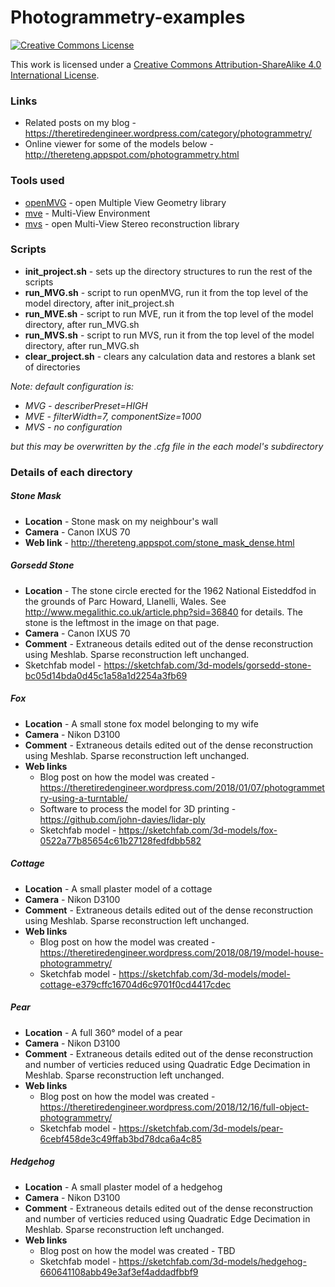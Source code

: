 # Photogrammetry-examples

<a rel="license" href="http://creativecommons.org/licenses/by-sa/4.0/"><img alt="Creative Commons License" style="border-width:0" src="https://i.creativecommons.org/l/by-sa/4.0/88x31.png" /></a><br />

This work is licensed under a [Creative Commons Attribution-ShareAlike 4.0 International License</a>.](http://creativecommons.org/licenses/by-sa/4.0/)

### Links

* Related posts on my blog - https://theretiredengineer.wordpress.com/category/photogrammetry/
* Online viewer for some of the models below - http://thereteng.appspot.com/photogrammetry.html


### Tools used

* [openMVG](https://github.com/openMVG/openMVG) - open Multiple View Geometry library
* [mve](https://github.com/simonfuhrmann/mve) - Multi-View Environment
* [mvs](https://github.com/cdcseacave/openMVS) - open Multi-View Stereo reconstruction library

### Scripts

* **init_project.sh** - sets up the directory structures to run the rest of the scripts
* **run_MVG.sh** - script to run openMVG, run it from the top level of the model directory, after init_project.sh
* **run_MVE.sh** - script to run MVE, run it from the top level of the model directory, after run_MVG.sh
* **run_MVS.sh** - script to run MVS, run it from the top level of the model directory, after run_MVG.sh
* **clear_project.sh** - clears any calculation data and restores a blank set of directories

_Note: default configuration is:_
* _MVG - describerPreset=HIGH_
* _MVE - filterWidth=7, componentSize=1000_
* _MVS - no configuration_

_but this may be overwritten by the .cfg file in the each model's subdirectory_

### Details of each directory

##### Stone Mask

* **Location** - Stone mask on my neighbour's wall
* **Camera** - Canon IXUS 70
* **Web link** - http://thereteng.appspot.com/stone_mask_dense.html

##### Gorsedd Stone

* **Location** - The stone circle erected for the 1962 National Eisteddfod in the grounds of Parc Howard, Llanelli, Wales. See http://www.megalithic.co.uk/article.php?sid=36840 for details. The stone is the leftmost in the image on that page.
* **Camera** - Canon IXUS 70
* **Comment** - Extraneous details edited out of the dense reconstruction using Meshlab. Sparse reconstruction left unchanged.
* Sketchfab model - https://sketchfab.com/3d-models/gorsedd-stone-bc05d14bda0d45c1a58a1d2254a3fb69

##### Fox

* **Location** - A small stone fox model belonging to my wife
* **Camera** - Nikon D3100
* **Comment** - Extraneous details edited out of the dense reconstruction using Meshlab. Sparse reconstruction left unchanged.
* **Web links**
    * Blog post on how the model was created - https://theretiredengineer.wordpress.com/2018/01/07/photogrammetry-using-a-turntable/
    * Software to process the model for 3D printing - https://github.com/john-davies/lidar-ply
    * Sketchfab model - https://sketchfab.com/3d-models/fox-0522a77b85654c61b27128fedfdbb582

##### Cottage

* **Location** - A small plaster model of a cottage
* **Camera** - Nikon D3100
* **Comment** - Extraneous details edited out of the dense reconstruction using Meshlab. Sparse reconstruction left unchanged.
* **Web links**
    * Blog post on how the model was created - https://theretiredengineer.wordpress.com/2018/08/19/model-house-photogrammetry/
    * Sketchfab model - https://sketchfab.com/3d-models/model-cottage-e379cffc16704d6c9701f0cd4417cdec

##### Pear

* **Location** - A full 360&deg; model of a pear
* **Camera** - Nikon D3100
* **Comment** - Extraneous details edited out of the dense reconstruction and number of verticies reduced using Quadratic Edge Decimation in Meshlab. Sparse reconstruction left unchanged.
* **Web links**
    * Blog post on how the model was created - https://theretiredengineer.wordpress.com/2018/12/16/full-object-photogrammetry/
    * Sketchfab model - https://sketchfab.com/3d-models/pear-6cebf458de3c49ffab3bd78dca6a4c85

##### Hedgehog

* **Location** - A small plaster model of a hedgehog
* **Camera** - Nikon D3100
* **Comment** - Extraneous details edited out of the dense reconstruction and number of verticies reduced using Quadratic Edge Decimation in Meshlab. Sparse reconstruction left unchanged.
* **Web links**
    * Blog post on how the model was created - TBD
    * Sketchfab model - https://sketchfab.com/3d-models/hedgehog-660641108abb49e3af3ef4addadfbbf9

